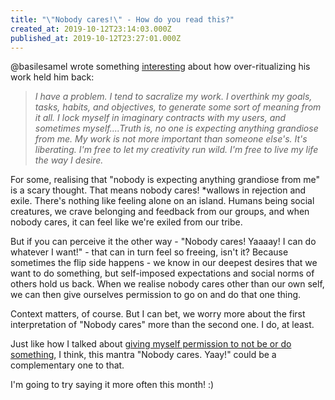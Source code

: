 ```yaml
---
title: "\"Nobody cares!\" - How do you read this?"
created_at: 2019-10-12T23:14:03.000Z
published_at: 2019-10-12T23:27:01.000Z
---
```

@basilesamel wrote something [interesting](https://200wordsaday.com/words/over-ritualizing-284035d98b5e2a57c9) about how over-ritualizing his work held him back:

  

> _I have a problem. I tend to sacralize my work. I overthink my goals, tasks, habits, and objectives, to generate some sort of meaning from it all. I lock myself in imaginary contracts with my users, and sometimes myself....Truth is, no one is expecting anything grandiose from me. My work is not more important than someone else's. It's liberating. I'm free to let my creativity run wild. I'm free to live my life the way I desire._

  

For some, realising that "nobody is expecting anything grandiose from me" is a scary thought. That means nobody cares! \*wallows in rejection and exile. There's nothing like feeling alone on an island. Humans being social creatures, we crave belonging and feedback from our groups, and when nobody cares, it can feel like we're exiled from our tribe.  

  

But if you can perceive it the other way - "Nobody cares! Yaaaay! I can do whatever I want!" - that can in turn feel so freeing, isn't it? Because sometimes the flip side happens - we know in our deepest desires that we want to do something, but self-imposed expectations and social norms of others hold us back. When we realise nobody cares other than our own self, we can then give ourselves permission to go on and do that one thing.

  

Context matters, of course. But I can bet, we worry more about the first interpretation of "Nobody cares" more than the second one. I do, at least.

  

Just like how I talked about [giving myself permission to not be or do something](https://200wordsaday.com/words/i-give-myself-permission-to-not-287275d9f379386c48), I think, this mantra "Nobody cares. Yaay!" could be a complementary one to that.

  

I'm going to try saying it more often this month! :)
